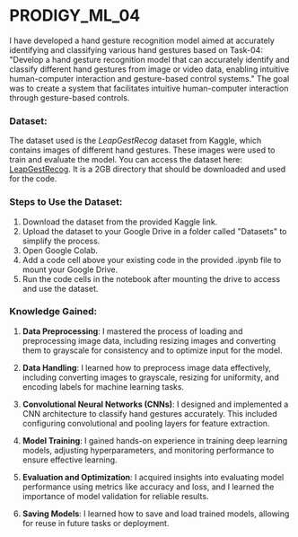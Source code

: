 # PRODIGY_ML_04

I have developed a hand gesture recognition model aimed at accurately identifying and classifying various hand gestures based on Task-04: "Develop a hand gesture recognition model that can accurately identify and classify different hand gestures from image or video data, enabling intuitive human-computer interaction and gesture-based control systems." The goal was to create a system that facilitates intuitive human-computer interaction through gesture-based controls.

### Dataset:
The dataset used is the *LeapGestRecog* dataset from Kaggle, which contains images of different hand gestures. These images were used to train and evaluate the model. You can access the dataset here: [LeapGestRecog](https://www.kaggle.com/datasets/gti-upm/leapgestrecog?select=leapGestRecog). It is a 2GB directory that should be downloaded and used for the code.

### Steps to Use the Dataset:
1. Download the dataset from the provided Kaggle link.
2. Upload the dataset to your Google Drive in a folder called "Datasets" to simplify the process.
3. Open Google Colab.
4. Add a code cell above your existing code in the provided .ipynb file to mount your Google Drive.
5. Run the code cells in the notebook after mounting the drive to access and use the dataset.

### Knowledge Gained:
1. **Data Preprocessing**: I mastered the process of loading and preprocessing image data, including resizing images and converting them to grayscale for consistency and to optimize input for the model.
   
2. **Data Handling**: I learned how to preprocess image data effectively, including converting images to grayscale, resizing for uniformity, and encoding labels for machine learning tasks.
   
3. **Convolutional Neural Networks (CNNs)**: I designed and implemented a CNN architecture to classify hand gestures accurately. This included configuring convolutional and pooling layers for feature extraction.
   
4. **Model Training**: I gained hands-on experience in training deep learning models, adjusting hyperparameters, and monitoring performance to ensure effective learning.
   
5. **Evaluation and Optimization**: I acquired insights into evaluating model performance using metrics like accuracy and loss, and I learned the importance of model validation for reliable results.
   
6. **Saving Models**: I learned how to save and load trained models, allowing for reuse in future tasks or deployment.

